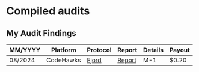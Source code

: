 # Compiled audits 

## My Audit Findings

| MM/YYYY | Platform | Protocol | Report | Details | Payout |
| --- | --- | --- | --- | --- | --- |
| 08/2024 | CodeHawks | [Fjord](https://codehawks.cyfrin.io/c/2024-08-fjord) | [Report](solo/Fjord-Token-Staking.md) | M-1 | $0.20 |
